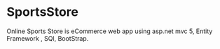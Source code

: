 # SportsStore
Online Sports Store is eCommerce web app using asp.net mvc 5, Entity Framework , SQl, BootStrap.
